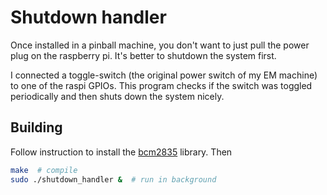 # Shutdown handler
Once installed in a pinball machine, you don't want to just pull the
power plug on the raspberry pi. It's better to shutdown the system first.

I connected a toggle-switch (the original power switch of my EM machine)
to one of the raspi GPIOs. This program checks if the switch was toggled
periodically and then shuts down the system nicely.

## Building
Follow instruction to install the
[bcm2835](https://www.airspayce.com/mikem/bcm2835/) library. Then

```bash
make  # compile
sudo ./shutdown_handler &  # run in background
```
